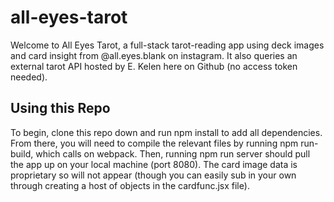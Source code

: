 # all-eyes-tarot

Welcome to All Eyes Tarot, a full-stack tarot-reading app using deck images and card insight from @all.eyes.blank on instagram. It also queries an external tarot API hosted by E. Kelen here on Github (no access token needed).

## Using this Repo

To begin, clone this repo down and run npm install to add all dependencies. From there, you will need to compile the relevant files by running npm run-build, which calls on webpack. Then, running npm run server should pull the app up on your local machine (port 8080). The card image data is proprietary so will not appear (though you can easily sub in your own through creating a host of objects in the cardfunc.jsx file).